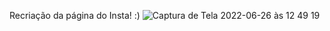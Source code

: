 Recriação da página  do Insta! :)
![Captura de Tela 2022-06-26 às 12 49 19](https://user-images.githubusercontent.com/106560555/175822476-ca6207c3-5366-45d1-95af-6d8fee563834.png)

